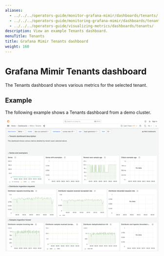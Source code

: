 ```yaml
---
aliases:
  - ../../../operators-guide/monitor-grafana-mimir/dashboards/tenants/
  - ../../../operators-guide/monitoring-grafana-mimir/dashboards/tenants/
  - ../../../operators-guide/visualizing-metrics/dashboards/tenants/
description: View an example Tenants dashboard.
menuTitle: Tenants
title: Grafana Mimir Tenants dashboard
weight: 160
---
```


# Grafana Mimir Tenants dashboard

The Tenants dashboard shows various metrics for the selected tenant.

## Example

The following example shows a Tenants dashboard from a demo cluster.

![Grafana Mimir tenants dashboard](mimir-tenants.png)
